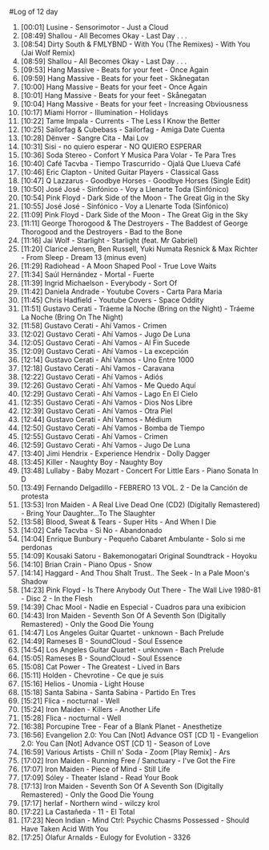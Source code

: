 #Log of 12 day

1. [00:01] Lusine - Sensorimotor - Just a Cloud
1. [08:49] Shallou - All Becomes Okay - Last Day . . .
1. [08:54] Dirty South & FMLYBND - With You (The Remixes) - With You (Jai Wolf Remix)
1. [08:59] Shallou - All Becomes Okay - Last Day . . .
1. [09:53] Hang Massive - Beats for your feet - Once Again
1. [09:59] Hang Massive - Beats for your feet - Skånegatan
1. [10:00] Hang Massive - Beats for your feet - Once Again
1. [10:01] Hang Massive - Beats for your feet - Skånegatan
1. [10:04] Hang Massive - Beats for your feet - Increasing Obviousness
1. [10:17] Miami Horror - Illumination - Holidays
1. [10:22] Tame Impala - Currents - The Less I Know the Better
1. [10:25] Sailorfag & Cubebass - Sailorfag - Amiga Date Cuenta
1. [10:28] Dënver - Sangre Cita - Mai Lov
1. [10:31] Sisi - no quiero esperar - NO QUIERO ESPERAR
1. [10:36] Soda Stereo - Confort Y Musica Para Volar - Te Para Tres
1. [10:40] Café Tacvba - Tiempo Trascurrido - Ojalá Que Llueva Café
1. [10:46] Eric Clapton - United Guitar Players - Classical Gass
1. [10:47] Q Lazzarus - Goodbye Horses - Goodbye Horses (Single Edit)
1. [10:50] José José - Sinfónico - Voy a Llenarte Toda (Sinfónico)
1. [10:54] Pink Floyd - Dark Side of the Moon - The Great Gig in the Sky
1. [10:55] José José - Sinfónico - Voy a Llenarte Toda (Sinfónico)
1. [11:09] Pink Floyd - Dark Side of the Moon - The Great Gig in the Sky
1. [11:11] George Thorogood & The Destroyers - The Baddest of George Thorogood and the Destroyers - Bad to the Bone
1. [11:16] Jai Wolf - Starlight - Starlight (feat. Mr Gabriel)
1. [11:20] Clarice Jensen, Ben Russell, Yuki Numata Resnick & Max Richter - From Sleep - Dream 13 (minus even)
1. [11:29] Radiohead - A Moon Shaped Pool - True Love Waits
1. [11:34] Saúl Hernández - Mortal - Fuerte
1. [11:39] Ingrid Michaelson - Everybody - Sort Of
1. [11:42] Daniela Andrade - Youtube Covers - Carta Para Maria
1. [11:45] Chris Hadfield - Youtube Covers - Space Oddity
1. [11:51] Gustavo Cerati - Tráeme la Noche (Bring on the Night) - Tráeme La Noche (Bring On The Night)
1. [11:58] Gustavo Cerati - Ahí Vamos - Crimen
1. [12:02] Gustavo Cerati - Ahí Vamos - Jugo De Luna
1. [12:05] Gustavo Cerati - Ahí Vamos - Al Fin Sucede
1. [12:09] Gustavo Cerati - Ahí Vamos - La excepción
1. [12:14] Gustavo Cerati - Ahí Vamos - Uno Entre 1000
1. [12:18] Gustavo Cerati - Ahí Vamos - Caravana
1. [12:22] Gustavo Cerati - Ahí Vamos - Adiós
1. [12:26] Gustavo Cerati - Ahí Vamos - Me Quedo Aquí
1. [12:29] Gustavo Cerati - Ahí Vamos - Lago En El Cielo
1. [12:35] Gustavo Cerati - Ahí Vamos - Dios Nos Libre
1. [12:39] Gustavo Cerati - Ahí Vamos - Otra Piel
1. [12:44] Gustavo Cerati - Ahí Vamos - Médium
1. [12:50] Gustavo Cerati - Ahí Vamos - Bomba de Tiempo
1. [12:55] Gustavo Cerati - Ahí Vamos - Crimen
1. [12:59] Gustavo Cerati - Ahí Vamos - Jugo De Luna
1. [13:40] Jimi Hendrix - Experience Hendrix - Dolly Dagger
1. [13:45] Killer - Naughty Boy - Naughty Boy
1. [13:48] Lullaby - Baby Mozart - Concert For Little Ears - Piano Sonata In D
1. [13:49] Fernando Delgadillo - FEBRERO 13 VOL. 2 - De la Canción de protesta
1. [13:53] Iron Maiden - A Real Live Dead One (CD2) (Digitally Remastered) - Bring Your Daughter...To The Slaughter
1. [13:58] Blood, Sweat & Tears - Super Hits - And When I Die
1. [14:02] Café Tacvba - Si No - Abandonado
1. [14:04] Enrique Bunbury - Pequeño Cabaret Ambulante - Solo si me perdonas
1. [14:09] Kousaki Satoru - Bakemonogatari Original Soundtrack - Hoyoku
1. [14:10] Brian Crain - Piano Opus - Snow
1. [14:14] Haggard - And Thou Shalt Trust.. The Seek - In a Pale Moon's Shadow
1. [14:23] Pink Floyd - Is There Anybody Out There - The Wall Live 1980-81 - Disc 2 - In the Flesh
1. [14:39] Chac Mool - Nadie en Especial - Cuadros para una exibicion
1. [14:43] Iron Maiden - Seventh Son Of A Seventh Son (Digitally Remastered) - Only the Good Die Young
1. [14:47] Los Angeles Guitar Quartet - unknown - Bach Prelude
1. [14:49] Rameses B - SoundCloud - Soul Essence
1. [14:54] Los Angeles Guitar Quartet - unknown - Bach Prelude
1. [15:05] Rameses B - SoundCloud - Soul Essence
1. [15:08] Cat Power - The Greatest - Lived in Bars
1. [15:11] Holden - Chevrotine - Ce que je suis
1. [15:16] Helios - Unomia - Light House
1. [15:18] Santa Sabina - Santa Sabina - Partido En Tres
1. [15:21] Flica - nocturnal - Well
1. [15:24] Iron Maiden - Killers - Another Life
1. [15:28] Flica - nocturnal - Well
1. [16:38] Porcupine Tree - Fear of a Blank Planet - Anesthetize
1. [16:56] Evangelion 2.0: You Can [Not] Advance OST [CD 1] - Evangelion 2.0: You Can [Not] Advance OST [CD 1] - Season of Love
1. [16:59] Various Artists - Chill n' Soda - Zoom [Play Remix] - Ars
1. [17:02] Iron Maiden - Running Free / Sanctuary - I've Got the Fire
1. [17:07] Iron Maiden - Piece of Mind - Still Life
1. [17:09] Sóley - Theater Island - Read Your Book
1. [17:13] Iron Maiden - Seventh Son Of A Seventh Son (Digitally Remastered) - Only the Good Die Young
1. [17:17] herlaf - Northern wind - wilczy krol
1. [17:22] La Castañeda - 11 - El Total
1. [17:23] Neon Indian - Mind Ctrl: Psychic Chasms Possessed - Should Have Taken Acid With You
1. [17:25] Ólafur Arnalds - Eulogy for Evolution - 3326
